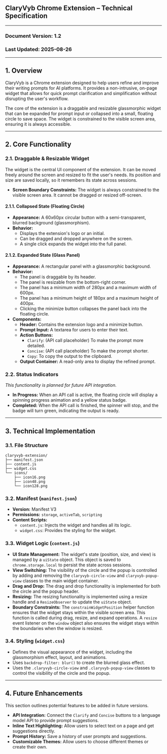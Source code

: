 ## ClaryVyb Chrome Extension – Technical Specification

---

### **Document Version:** 1.2
### **Last Updated:** 2025-08-26

---

## 1. Overview

ClaryVyb is a Chrome extension designed to help users refine and improve their writing prompts for AI platforms. It provides a non-intrusive, on-page widget that allows for quick prompt clarification and simplification without disrupting the user's workflow.

The core of the extension is a draggable and resizable glassmorphic widget that can be expanded for prompt input or collapsed into a small, floating circle to save space. The widget is constrained to the visible screen area, ensuring it is always accessible.

---

## 2. Core Functionality

### 2.1. Draggable & Resizable Widget

The widget is the central UI component of the extension. It can be moved freely around the screen and resized to fit the user's needs. Its position and size are saved locally, so it remembers its state across sessions.

*   **Screen Boundary Constraints:** The widget is always constrained to the visible screen area. It cannot be dragged or resized off-screen.

#### 2.1.1. Collapsed State (Floating Circle)

*   **Appearance:** A 60x60px circular button with a semi-transparent, blurred background (glassmorphism).
*   **Behavior:**
    *   Displays the extension's logo or an initial.
    *   Can be dragged and dropped anywhere on the screen.
    *   A single click expands the widget into the full panel.

#### 2.1.2. Expanded State (Glass Panel)

*   **Appearance:** A rectangular panel with a glassmorphic background.
*   **Behavior:**
    *   The panel is draggable by its header.
    *   The panel is resizable from the bottom-right corner.
    *   The panel has a minimum width of 280px and a maximum width of 600px.
    *   The panel has a minimum height of 180px and a maximum height of 400px.
    *   Clicking the minimize button collapses the panel back into the floating circle.
*   **Components:**
    *   **Header:** Contains the extension logo and a minimize button.
    *   **Prompt Input:** A textarea for users to enter their text.
    *   **Action Buttons:**
        *   `Clarify`: (API call placeholder) To make the prompt more detailed.
        *   `Concise`: (API call placeholder) To make the prompt shorter.
        *   `Copy`: To copy the output to the clipboard.
    *   **Output Container:** A read-only area to display the refined prompt.

### 2.2. Status Indicators

*This functionality is planned for future API integration.*

*   **In Progress:** When an API call is active, the floating circle will display a spinning progress animation and a yellow status badge.
*   **Completed:** When the API call is finished, the spinner will stop, and the badge will turn green, indicating the output is ready.

---

## 3. Technical Implementation

### 3.1. File Structure

```
claryvyb-extension/
├── manifest.json
├── content.js
├── widget.css
└── icons/
    ├── icon16.png
    ├── icon48.png
    └── icon128.png
```

### 3.2. Manifest (`manifest.json`)

*   **Version:** Manifest V3
*   **Permissions:** `storage`, `activeTab`, `scripting`
*   **Content Scripts:**
    *   `content.js`: Injects the widget and handles all its logic.
    *   `widget.css`: Provides the styling for the widget.

### 3.3. Widget Logic (`content.js`)

*   **UI State Management:** The widget's state (position, size, and view) is managed by a `uiState` object. This object is saved to `chrome.storage.local` to persist the state across sessions.
*   **View Switching:** The visibility of the circle and the popup is controlled by adding and removing the `claryvyb-circle-view` and `claryvyb-popup-view` classes to the main widget container.
*   **Drag and Drop:** The drag and drop functionality is implemented for both the circle and the popup header.
*   **Resizing:** The resizing functionality is implemented using a resize handle and a `ResizeObserver` to update the `uiState` object.
*   **Boundary Constraints:** The `constrainWidgetPosition` helper function ensures that the widget stays within the visible screen area. This function is called during drag, resize, and expand operations. A `resize` event listener on the `window` object also ensures the widget stays within the boundaries when the window is resized.

### 3.4. Styling (`widget.css`)

*   Defines the visual appearance of the widget, including the glassmorphism effect, layout, and animations.
*   Uses `backdrop-filter: blur()` to create the blurred glass effect.
*   Uses the `.claryvyb-circle-view` and `.claryvyb-popup-view` classes to control the visibility of the circle and the popup.

---

## 4. Future Enhancements

This section outlines potential features to be added in future versions.

*   **API Integration:** Connect the `Clarify` and `Concise` buttons to a language model API to provide prompt suggestions.
*   **Inline Text Highlighting:** Allow users to select text on a page and get suggestions directly.
*   **Prompt History:** Save a history of user prompts and suggestions.
*   **Customizable Themes:** Allow users to choose different themes or create their own.
